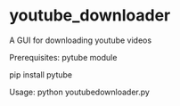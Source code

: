 # youtube_downloader
A GUI for downloading youtube videos

Prerequisites:
pytube module

pip install pytube

Usage:
python youtubedownloader.py
